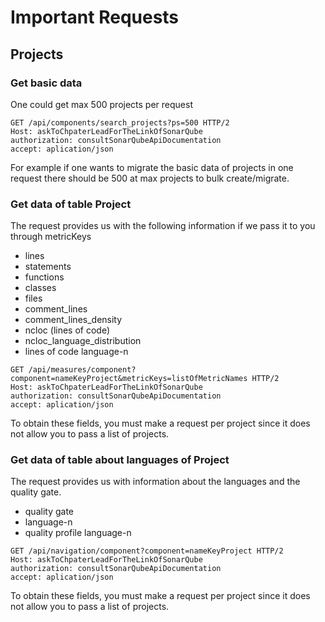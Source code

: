 # Important Requests

## Projects

### Get basic data 

One could get max 500 projects per request

```http                                                                          
GET /api/components/search_projects?ps=500 HTTP/2
Host: askToChpaterLeadForTheLinkOfSonarQube
authorization: consultSonarQubeApiDocumentation
accept: aplication/json

```

For example if one wants to migrate the basic data of projects
in one request there should be 500 at max projects to bulk
create/migrate.

### Get data of table Project
The request provides us with the following information if we pass it to you through metricKeys 

* lines
* statements
* functions
* classes
* files
* comment_lines
* comment_lines_density
* ncloc (lines of code)
* ncloc_language_distribution
* lines of code language-n

```http  
GET /api/measures/component?component=nameKeyProject&metricKeys=listOfMetricNames HTTP/2
Host: askToChpaterLeadForTheLinkOfSonarQube
authorization: consultSonarQubeApiDocumentation
accept: aplication/json
```

To obtain these fields, you must make a request per project since it does not allow you to pass 
a list of projects.


### Get data of table about languages of Project
The request provides us with information about the languages ​​and the quality gate.

* quality gate
* language-n
* quality profile language-n

```http  
GET /api/navigation/component?component=nameKeyProject HTTP/2
Host: askToChpaterLeadForTheLinkOfSonarQube
authorization: consultSonarQubeApiDocumentation
accept: aplication/json
```

To obtain these fields, you must make a request per project since it does not allow you to pass 
a list of projects.

